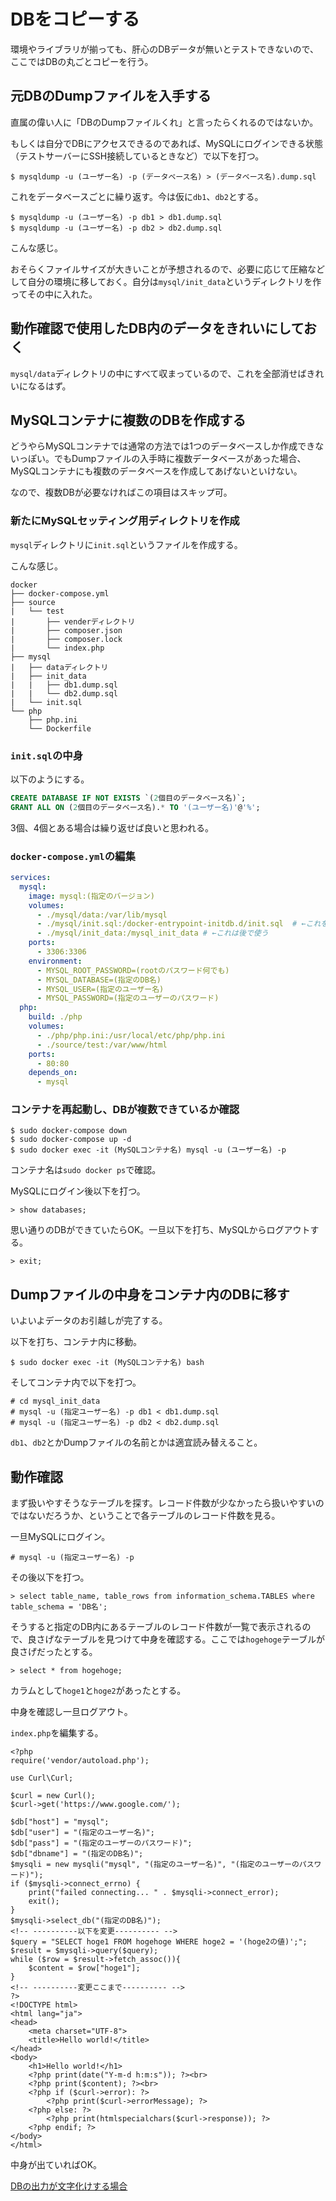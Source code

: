 # DBをコピーする

環境やライブラリが揃っても、肝心のDBデータが無いとテストできないので、ここではDBの丸ごとコピーを行う。

## 元DBのDumpファイルを入手する

直属の偉い人に「DBのDumpファイルくれ」と言ったらくれるのではないか。

もしくは自分でDBにアクセスできるのであれば、MySQLにログインできる状態（テストサーバーにSSH接続しているときなど）で以下を打つ。

~~~shell
$ mysqldump -u (ユーザー名) -p (データベース名) > (データベース名).dump.sql
~~~

これをデータベースごとに繰り返す。今は仮に`db1`、`db2`とする。

~~~shell
$ mysqldump -u (ユーザー名) -p db1 > db1.dump.sql
$ mysqldump -u (ユーザー名) -p db2 > db2.dump.sql
~~~

こんな感じ。

おそらくファイルサイズが大きいことが予想されるので、必要に応じて圧縮などして自分の環境に移しておく。自分は`mysql/init_data`というディレクトリを作ってその中に入れた。

## 動作確認で使用したDB内のデータをきれいにしておく

`mysql/data`ディレクトリの中にすべて収まっているので、これを全部消せばきれいになるはず。

## MySQLコンテナに複数のDBを作成する

どうやらMySQLコンテナでは通常の方法では1つのデータベースしか作成できないっぽい。でもDumpファイルの入手時に複数データベースがあった場合、MySQLコンテナにも複数のデータベースを作成してあげないといけない。

なので、複数DBが必要なければこの項目はスキップ可。

### 新たにMySQLセッティング用ディレクトリを作成

`mysql`ディレクトリに`init.sql`というファイルを作成する。

こんな感じ。

~~~
docker
├── docker-compose.yml
├── source
|   └── test
|       ├── venderディレクトリ
|       ├── composer.json
|       ├── composer.lock
|       └── index.php
├── mysql
|   ├── dataディレクトリ
|   ├── init_data
|   |   ├── db1.dump.sql
|   |   └── db2.dump.sql
|   └── init.sql
└── php
    ├── php.ini
    └── Dockerfile
~~~

### `init.sql`の中身

以下のようにする。

~~~sql
CREATE DATABASE IF NOT EXISTS `(2個目のデータベース名)`;
GRANT ALL ON (2個目のデータベース名).* TO '(ユーザー名)'@'%';
~~~

3個、4個とある場合は繰り返せば良いと思われる。

### `docker-compose.yml`の編集

~~~yaml
services:
  mysql:
    image: mysql:(指定のバージョン)
    volumes:
      - ./mysql/data:/var/lib/mysql
      - ./mysql/init.sql:/docker-entrypoint-initdb.d/init.sql  # ←これを追加
      - ./mysql/init_data:/mysql_init_data # ←これは後で使う
    ports:
      - 3306:3306
    environment:
      - MYSQL_ROOT_PASSWORD=(rootのパスワード何でも)
      - MYSQL_DATABASE=(指定のDB名)
      - MYSQL_USER=(指定のユーザー名)
      - MYSQL_PASSWORD=(指定のユーザーのパスワード)
  php:
    build: ./php
    volumes:
      - ./php/php.ini:/usr/local/etc/php/php.ini
      - ./source/test:/var/www/html
    ports:
      - 80:80
    depends_on:
      - mysql
~~~

### コンテナを再起動し、DBが複数できているか確認

~~~shell
$ sudo docker-compose down
$ sudo docker-compose up -d
$ sudo docker exec -it (MySQLコンテナ名) mysql -u (ユーザー名) -p
~~~

コンテナ名は`sudo docker ps`で確認。

MySQLにログイン後以下を打つ。

~~~mysql
> show databases;
~~~

思い通りのDBができていたらOK。一旦以下を打ち、MySQLからログアウトする。

~~~mysql
> exit;
~~~

## Dumpファイルの中身をコンテナ内のDBに移す

いよいよデータのお引越しが完了する。

以下を打ち、コンテナ内に移動。

~~~shell
$ sudo docker exec -it (MySQLコンテナ名) bash
~~~

そしてコンテナ内で以下を打つ。

~~~shell
# cd mysql_init_data
# mysql -u (指定ユーザー名) -p db1 < db1.dump.sql
# mysql -u (指定ユーザー名) -p db2 < db2.dump.sql
~~~

`db1`、`db2`とかDumpファイルの名前とかは適宜読み替えること。

## 動作確認

まず扱いやすそうなテーブルを探す。レコード件数が少なかったら扱いやすいのではないだろうか、ということで各テーブルのレコード件数を見る。

一旦MySQLにログイン。

~~~shell
# mysql -u (指定ユーザー名) -p
~~~

その後以下を打つ。

~~~mysql
> select table_name, table_rows from information_schema.TABLES where table_schema = 'DB名';
~~~

そうすると指定のDB内にあるテーブルのレコード件数が一覧で表示されるので、良さげなテーブルを見つけて中身を確認する。ここでは`hogehoge`テーブルが良さげだったとする。

~~~mysql
> select * from hogehoge;
~~~

カラムとして`hoge1`と`hoge2`があったとする。

中身を確認し一旦ログアウト。

`index.php`を編集する。

~~~php+html
<?php
require('vendor/autoload.php');

use Curl\Curl;

$curl = new Curl();
$curl->get('https://www.google.com/');

$db["host"] = "mysql";
$db["user"] = "(指定のユーザー名)";
$db["pass"] = "(指定のユーザーのパスワード)";
$db["dbname"] = "(指定のDB名)";
$mysqli = new mysqli("mysql", "(指定のユーザー名)", "(指定のユーザーのパスワード)");
if ($mysqli->connect_errno) {
    print("failed connecting... " . $mysqli->connect_error);
    exit();
}
$mysqli->select_db("(指定のDB名)");
<!-- ----------以下を変更---------- -->
$query = "SELECT hoge1 FROM hogehoge WHERE hoge2 = '(hoge2の値)';";
$result = $mysqli->query($query);
while ($row = $result->fetch_assoc()){
    $content = $row["hoge1"];
}
<!-- ----------変更ここまで---------- -->
?>
<!DOCTYPE html>
<html lang="ja">
<head>
    <meta charset="UTF-8">
    <title>Hello world!</title>
</head>
<body>
    <h1>Hello world!</h1>
    <?php print(date("Y-m-d h:m:s")); ?><br>
    <?php print($content); ?><br>
    <?php if ($curl->error): ?>
        <?php print($curl->errorMessage); ?>
    <?php else: ?>
        <?php print(htmlspecialchars($curl->response)); ?>
    <?php endif; ?>
</body>
</html>
~~~

中身が出ていればOK。

[DBの出力が文字化けする場合](db_charset.html)
